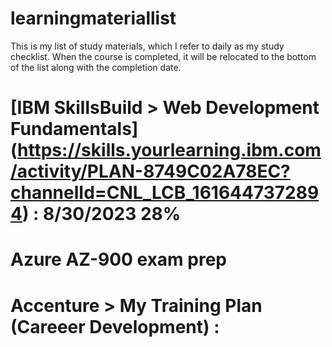 # learningmateriallist
This is my list of study materials, which I refer to daily as my study checklist.
When the course is completed, it will be relocated to the bottom of the list along with the completion date.

# [IBM SkillsBuild > Web Development Fundamentals] (https://skills.yourlearning.ibm.com/activity/PLAN-8749C02A78EC?channelId=CNL_LCB_1616447372894) : 8/30/2023 28%
# Azure AZ-900 exam prep
# Accenture > My Training Plan (Careeer Development) : 

